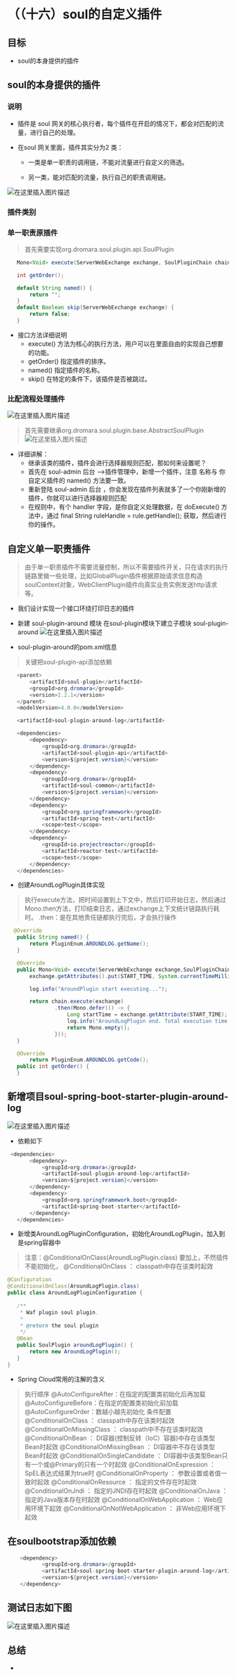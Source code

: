 # （（十六）soul的自定义插件

##  目标
* soul的本身提供的插件

## soul的本身提供的插件
###  说明
* 插件是 soul 网关的核心执行者，每个插件在开启的情况下，都会对匹配的流量，进行自己的处理。

* 在soul 网关里面，插件其实分为2 类：

    * 一类是单一职责的调用链，不能对流量进行自定义的筛选。

    * 另一类，能对匹配的流量，执行自己的职责调用链。

![在这里插入图片描述](https://img-blog.csdnimg.cn/20210201065259295.png?x-oss-process=image/watermark,type_ZmFuZ3poZW5naGVpdGk,shadow_10,text_aHR0cHM6Ly9ibG9nLmNzZG4ubmV0L3FxXzM3ODY5MjQz,size_16,color_FFFFFF,t_70)

### 插件类别
### 单一职责原插件
> 首先需要实现org.dromara.soul.plugin.api.SoulPlugin
 ```Java   
    Mono<Void> execute(ServerWebExchange exchange, SoulPluginChain chain);

    int getOrder();

    default String named() {
        return "";
    }
    default Boolean skip(ServerWebExchange exchange) {
        return false;
    }
 ```
* 接口方法详细说明
    * execute() 方法为核心的执行方法，用户可以在里面自由的实现自己想要的功能。 
    * getOrder() 指定插件的排序。    
    * named() 指定插件的名称。    
    * skip() 在特定的条件下，该插件是否被跳过。
    
### 比配流程处理插件
![在这里插入图片描述](https://img-blog.csdnimg.cn/20210201071237144.png?x-oss-process=image/watermark,type_ZmFuZ3poZW5naGVpdGk,shadow_10,text_aHR0cHM6Ly9ibG9nLmNzZG4ubmV0L3FxXzM3ODY5MjQz,size_16,color_FFFFFF,t_70)

> 首先需要继承org.dromara.soul.plugin.base.AbstractSoulPlugin
![在这里插入图片描述](https://img-blog.csdnimg.cn/20210201071445766.png?x-oss-process=image/watermark,type_ZmFuZ3poZW5naGVpdGk,shadow_10,text_aHR0cHM6Ly9ibG9nLmNzZG4ubmV0L3FxXzM3ODY5MjQz,size_16,color_FFFFFF,t_70)

* 详细讲解：
    * 继承该类的插件，插件会进行选择器规则匹配，那如何来设置呢？   
    * 首先在 soul-admin 后台 –>插件管理中，新增一个插件，注意 名称与 你自定义插件的 named() 方法要一致。   
    * 重新登陆 soul-admin 后台 ，你会发现在插件列表就多了一个你刚新增的插件，你就可以进行选择器规则匹配   
    * 在规则中，有个 handler 字段，是你自定义处理数据，在 doExecute() 方法中，通过 final String ruleHandle = rule.getHandle(); 获取，然后进行你的操作。


## 自定义单一职责插件

>由于单一职责插件不需要流量控制，所以不需要插件开关，只在请求的执行链路里做一些处理，比如GlobalPlugin插件根据原始请求信息构造soulContext对象，WebClientPlugin插件向真实业务实例发送http请求等。
* 我们设计实现一个接口环绕打印日志的插件

*  新建 soul-plugin-around 模块
在soul-plugin模块下建立子模块 soul-plugin-around
![在这里插入图片描述](https://img-blog.csdnimg.cn/20210201074104224.png?x-oss-process=image/watermark,type_ZmFuZ3poZW5naGVpdGk,shadow_10,text_aHR0cHM6Ly9ibG9nLmNzZG4ubmV0L3FxXzM3ODY5MjQz,size_16,color_FFFFFF,t_70)

* soul-plugin-around的pom.xml信息
> 关键把soul-plugin-api添加依赖
 ```Java   
    <parent>
        <artifactId>soul-plugin</artifactId>
        <groupId>org.dromara</groupId>
        <version>2.2.1</version>
    </parent>
    <modelVersion>4.0.0</modelVersion>

    <artifactId>soul-plugin-around-log</artifactId>

    <dependencies>
        <dependency>
            <groupId>org.dromara</groupId>
            <artifactId>soul-plugin-api</artifactId>
            <version>${project.version}</version>
        </dependency>
        <dependency>
            <groupId>org.dromara</groupId>
            <artifactId>soul-common</artifactId>
            <version>${project.version}</version>
        </dependency>
        <dependency>
            <groupId>org.springframework</groupId>
            <artifactId>spring-test</artifactId>
            <scope>test</scope>
        </dependency>
        <dependency>
            <groupId>io.projectreactor</groupId>
            <artifactId>reactor-test</artifactId>
            <scope>test</scope>
        </dependency>
    </dependencies>
 ```

* 创建AroundLogPlugin具体实现
> 执行execute方法，把时间设置到上下文中，然后打印开始日志，然后通过Mono.then方法，打印结束日志，通过exchange上下文统计链路执行耗时。
> .then：是在其他责任链都执行完后，才会执行操作
 ```Java   
   @Override
    public String named() {
        return PluginEnum.AROUNDLOG.getName();
    }

    @Override
    public Mono<Void> execute(ServerWebExchange exchange,SoulPluginChain chain){
        exchange.getAttributes().put(START_TIME, System.currentTimeMillis());

        log.info("AroundPlugin start executing...");

        return chain.execute(exchange)
                .then(Mono.defer(() -> {
                    Long startTime = exchange.getAttribute(START_TIME);
                    log.info("AroundLogPlugin end. Total execution time: {} ms", System.currentTimeMillis() - startTime);
                    return Mono.empty();
                }));
    }

    @Override
        return PluginEnum.AROUNDLOG.getCode();
    public int getOrder() {
    }
 ```
##  新增项目soul-spring-boot-starter-plugin-around-log
![在这里插入图片描述](https://img-blog.csdnimg.cn/20210201223243729.png?x-oss-process=image/watermark,type_ZmFuZ3poZW5naGVpdGk,shadow_10,text_aHR0cHM6Ly9ibG9nLmNzZG4ubmV0L3FxXzM3ODY5MjQz,size_16,color_FFFFFF,t_70)
* 依赖如下
 ```Java   
  <dependencies>
        <dependency>
            <groupId>org.dromara</groupId>
            <artifactId>soul-plugin-around-log</artifactId>
            <version>${project.version}</version>
        </dependency>
        <dependency>
            <groupId>org.springframework.boot</groupId>
            <artifactId>spring-boot-starter</artifactId>
        </dependency>
    </dependencies>
 ```
* 新增类AroundLogPluginConfiguration，初始化AroundLogPlugin，加入到是spring容器中
>注意：@ConditionalOnClass(AroundLogPlugin.class) 要加上，不然插件不能初始化，
>@ConditionalOnClass ： classpath中存在该类时起效
 ```Java   
@Configuration
@ConditionalOnClass(AroundLogPlugin.class)
public class AroundLogPluginConfiguration {
    
    /**
     * Waf plugin soul plugin.
     *
     * @return the soul plugin
     */
    @Bean
    public SoulPlugin aroundLogPlugin() {
        return new AroundLogPlugin();
    }
}
 ```

* Spring Cloud常用的注解的含义
> 执行顺序
> @AutoConfigureAfter：在指定的配置类初始化后再加载
> @AutoConfigureBefore：在指定的配置类初始化前加载
> @AutoConfigureOrder：数越小越先初始化
> 条件配置
> @ConditionalOnClass ： classpath中存在该类时起效
> @ConditionalOnMissingClass ： classpath中不存在该类时起效
> @ConditionalOnBean ： DI容器(控制反转（IoC）容器)中存在该类型Bean时起效
> @ConditionalOnMissingBean ： DI容器中不存在该类型Bean时起效
> @ConditionalOnSingleCandidate ： DI容器中该类型Bean只有一个或@Primary的只有一个时起效
> @ConditionalOnExpression ： SpEL表达式结果为true时
> @ConditionalOnProperty ： 参数设置或者值一致时起效
> @ConditionalOnResource ： 指定的文件存在时起效
> @ConditionalOnJndi ： 指定的JNDI存在时起效
> @ConditionalOnJava ： 指定的Java版本存在时起效
> @ConditionalOnWebApplication ： Web应用环境下起效
> @ConditionalOnNotWebApplication ： 非Web应用环境下起效



## 在soulbootstrap添加依赖
 ```Java   
     <dependency>
            <groupId>org.dromara</groupId>
            <artifactId>soul-spring-boot-starter-plugin-around-log</artifactId>
            <version>${project.version}</version>
     </dependency>
 ```
## 测试日志如下图
![在这里插入图片描述](https://img-blog.csdnimg.cn/20210201225121577.png?x-oss-process=image/watermark,type_ZmFuZ3poZW5naGVpdGk,shadow_10,text_aHR0cHM6Ly9ibG9nLmNzZG4ubmV0L3FxXzM3ODY5MjQz,size_16,color_FFFFFF,t_70)
  
## 总结
*  
